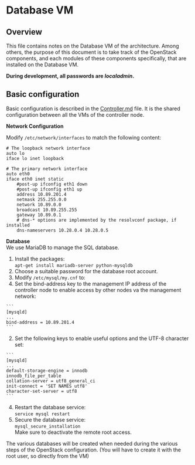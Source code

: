 # Database VM

## Overview
This file contains notes on the Database VM of the architecture. Among others, the purpose of this document is to take track of the OpenStack components, and each modules of these components specifically, that are installed on the Database VM.

**During development, all passwords are _localadmin_.**

## Basic configuration

Basic configuration is described in the [Controller.md](https://github.com/sylmarien/openstack-install-notes/blob/master/Controller.md) file. It is the shared configuration between all the VMs of the controller node.

**Network Configuration**

Modify `/etc/network/interfaces` to match the following content:

```
# The loopback network interface
auto lo
iface lo inet loopback

# The primary network interface
auto eth0
iface eth0 inet static
    #post-up ifconfig eth1 down
    #post-up ifconfig eth1 up
    address 10.89.201.4
    netmask 255.255.0.0
    network 10.89.0.0
    broadcast 10.89.255.255
    gateway 10.89.0.1
    # dns-* options are implemented by the resolvconf package, if installed
    dns-nameservers 10.28.0.4 10.28.0.5
```

**Database**  
We use MariaDB to manage the SQL database.

1. Install the packages:  
  `apt-get install mariadb-server python-mysqldb`
2. Choose a suitable password for the database root account.
3. Modify `/etc/mysql/my.cnf` to:
  1. Set the bind-address key to the management IP address of the controller node to enable access by other nodes va the management network:
  
    ```
    [mysqld]
    ...
    bind-address = 10.89.201.4
    ```
  2. Set the following keys to enable useful options and the UTF-8 character set:
  
    ```
    [mysqld]
    ...
    default-storage-engine = innodb
    innodb_file_per_table
    collation-server = utf8_general_ci
    init-connect = 'SET NAMES utf8'
    character-set-server = utf8
    ```
4. Restart the database service:  
  `service mysql restart`
5. Secure the database service:  
  `mysql_secure_installation`  
  Make sure to deactivate the remote root access.

The various databases will be created when needed during the various steps of the OpenStack configuration. (You will have to create it with the root user, so directly from the VM)
